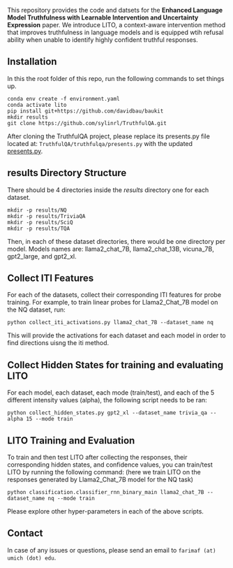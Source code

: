 This repository provides the code and datsets for the **Enhanced Language Model Truthfulness
with Learnable Intervention and Uncertainty Expression** paper. We introduce LITO, a context-aware intervention method that improves truthfulness in language models and is equipped wtih refusal ability when unable to identify highly confident truthful responses.
## Installation
In this the root folder of this repo, run the following commands to set things up.
```
conda env create -f environment.yaml
conda activate lito
pip install git+https://github.com/davidbau/baukit
mkdir results
git clone https://github.com/sylinrl/TruthfulQA.git
````

After cloning the TruthfulQA project, please replace its presents.py file located at: `TruthfulQA/truthfulqa/presents.py` with the updated [presents.py](https://github.com/launchnlp/LITO/tree/main/scripts/presets.py).

## results Directory Structure
There should be 4 directories inside the *results* directory one for each dataset. 
```
mkdir -p results/NQ
mkdir -p results/TriviaQA
mkdir -p results/SciQ
mkdir -p results/TQA 
````
Then, in each of these dataset directories, there would be one directory per model. Models names are: llama2_chat_7B, llama2_chat_13B, vicuna_7B, gpt2_large, and gpt2_xl.    

## Collect ITI Features
For each of the datasets, collect their corresponding ITI features for probe training. For example, to train linear probes for Llama2_Chat_7B model on the NQ dataset, run:
```
python collect_iti_activations.py llama2_chat_7B --dataset_name nq
```
This will provide the activations for each dataset and each model in order to find directions uisng the iti method. 


## Collect Hidden States for training and evaluating LITO
For each model, each dataset, each mode (train/test), and each of the 5 different intensity values (alpha), the following script needs to be ran:

```
python collect_hidden_states.py gpt2_xl --dataset_name trivia_qa --alpha 15 --mode train
```

## LITO Training and Evaluation

To train and then test LITO after collecting the responses, their corresponding hidden states, and confidence values, you can train/test LITO by running the following command: (here we train LITO on the responses generated by Llama2_Chat_7B model for the NQ task)

```
python classification.classifier_rnn_binary_main llama2_chat_7B --dataset_name nq --mode train
```

Please explore other hyper-parameters in each of the above scripts. 

## Contact
In case of any issues or questions, please send an email to ```farimaf (at) umich (dot) edu```.
